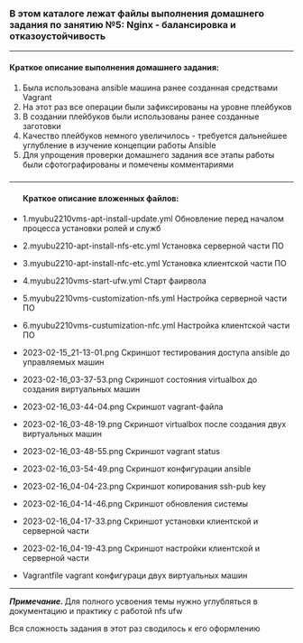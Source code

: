 <h3>В этом каталоге лежат файлы выполнения домашнего задания по занятию №5:
Nginx - балансировка и отказоустойчивость</h3>
<hr>
<h4>Краткое описание выполнения домашнего задания:</h4>
<ol><li>Была использована ansible машина ранее созданная средствами Vagrant</li>
<li>На этот раз все операции были зафиксированы на уровне плейбуков</li>
<li>В создании плейбуков были использованы ранее созданные заготовки</li>
<li>Качество плейбуков немного увеличилось - требуется дальнейшее углубление в изучение концепции работы Ansible</li>
<li>Для упрощения проверки домашнего задания все этапы работы были сфотографированы и помечены комментариями</li>
</ol>


<h3></h3>
<hr>
<ul>
<h4>Краткое описание вложенных файлов:</h4>
<li><p>1.myubu2210vms-apt-install-update.yml Обновление перед началом процесса установки ролей и служб</p></li>
<li><p>2.myubu2210-apt-install-nfs-etc.yml Установка серверной части ПО</p></li>
<li><p>3.myubu2210-apt-install-nfc-etc.yml Установка клиентской части ПО</p></li>
<li><p>4.myubu2210vms-start-ufw.yml Старт фаирвола</p></li>
<li><p>5.myubu2210vms-customization-nfs.yml Настройка серверной части ПО</p></li>
<li><p>6.myubu2210vms-custumization-nfc.yml Настройка клиентской части ПО<p></li>
<li><p>2023-02-15_21-13-01.png Скриншот тестирования доступа ansible до управляемых машин</p></li>
<li><p>2023-02-16_03-37-53.png Скриншот состояния virtualbox до создания виртуальных машин</p></li>
<li><p>2023-02-16_03-44-04.png Скриншот vagrant-файла</p></li>
<li><p>2023-02-16_03-48-19.png Скриншот virtualbox после создания двух виртуальных машин</p></li>
<li><p>2023-02-16_03-48-55.png Скриншот vagrant status</p></li>
<li><p>2023-02-16_03-54-49.png Скриншот конфигурации ansible </p></li>
<li><p>2023-02-16_04-04-23.png Скриншот копирования ssh-pub key </p></li>
<li><p>2023-02-16_04-14-46.png Скриншот обновления системы </p></li>
<li><p>2023-02-16_04-17-33.png Скриншот установки клиентской и серверной части</p></li>
<li><p>2023-02-16_04-19-43.png Скриншот настройки клиентской и серверной части </p></li>
<li><p>Vagrantfile vagrant конфигураци двух виртуальных машин</p></li>
</ul>
<hr>
<p><i><b>Примечание. </b></i>Для полного усвоения темы нужно углубляться в документацию и практику с работой nfs ufw</p>
<p></p>
<p>Вся сложность задания в этот раз сводилось к его оформлению</p>
